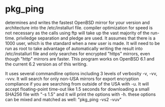 # pkg_ping
determines and writes the fastest OpenBSD mirror for your version and architecture into the /etc/installurl file.
compiler optimization for speed is not necessary as the calls using ftp will take up the vast majority of the run-time.
priviledge separation and pledge are used. It assumes that there is a 1000 user, which is the standard when a new user is made.
It will need to be run as root to take advantage of automatically writing the result into /etc/installurl file and only searches
for encrypted "https" mirrors, even though "http" mirrors are faster. This program works on OpenBSD 6.1 and the current 6.2 
version as of this writing.

It uses several commandline options including 3 levels of verbosity -v, -vv, -vvv. It will search for only non-USA mirrors for
export encryption compliance if you are searching from outside of the USA with -u. It will accept floating-point time-out like 1.5
seconds for downloading a small SHA256 file with "-s 1.5" and it will print the options with -h. these options can be mixed and 
matched as well: "pkg_ping -vs2 -vuv"
